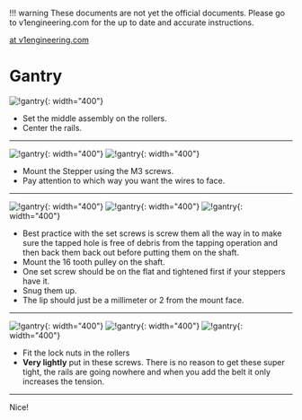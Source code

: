 !!! warning
    These documents are not yet the official documents. Please go to v1engineering.com for the up to date and accurate
    instructions.

[at v1engineering.com](https://www.v1engineering.com/gantry/)

# Gantry

![!gantry](https://www.v1engineering.com/wp-content/uploads/2015/10/IMG_20160823_131906.jpg){: width="400"}

* Set the middle assembly on the rollers.
* Center the rails.
---

![!gantry](https://www.v1engineering.com/wp-content/uploads/2015/10/IMG_20160823_132443.jpg){: width="400"}
![!gantry](https://www.v1engineering.com/wp-content/uploads/2015/10/IMG_20160823_132225.jpg){: width="400"}

* Mount the Stepper using the M3 screws.
* Pay attention to which way you want the wires to face.
---

![!gantry](https://www.v1engineering.com/wp-content/uploads/2015/10/IMG_20160823_132457.jpg){: width="400"}
![!gantry](https://www.v1engineering.com/wp-content/uploads/2015/10/IMG_20160823_132734.jpg){: width="400"}
![!gantry](https://www.v1engineering.com/wp-content/uploads/2015/10/IMG_20160823_132745-e1473209190770.jpg){: width="400"}

* Best practice with the set screws is screw them all the way in to make sure the tapped hole is free of debris from the tapping operation and then back them back out before putting them on the shaft.
* Mount the 16 tooth pulley on the shaft.
* One set screw should be on the flat and tightened first if your steppers have it.
* Snug them up.
* The lip should just be a millimeter or 2 from the mount face.
---

![!gantry](https://www.v1engineering.com/wp-content/uploads/2015/10/IMG_20160823_132922.jpg){: width="400"}
![!gantry](https://www.v1engineering.com/wp-content/uploads/2015/10/IMG_20160823_133037.jpg){: width="400"}
![!gantry](https://www.v1engineering.com/wp-content/uploads/2015/10/IMG_20160823_175644.jpg){: width="400"}

* Fit the lock nuts in the rollers
* **Very lightly** put in these screws. There is no reason to get these super tight, the rails are
going nowhere and when you add the belt it only increases the tension.
---

Nice!
